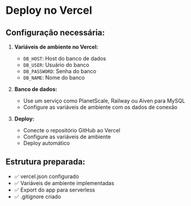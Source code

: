 # Deploy no Vercel

## Configuração necessária:

1. **Variáveis de ambiente no Vercel:**
   - `DB_HOST`: Host do banco de dados
   - `DB_USER`: Usuário do banco
   - `DB_PASSWORD`: Senha do banco
   - `DB_NAME`: Nome do banco

2. **Banco de dados:**
   - Use um serviço como PlanetScale, Railway ou Aiven para MySQL
   - Configure as variáveis de ambiente com os dados de conexão

3. **Deploy:**
   - Conecte o repositório GitHub ao Vercel
   - Configure as variáveis de ambiente
   - Deploy automático

## Estrutura preparada:
- ✅ vercel.json configurado
- ✅ Variáveis de ambiente implementadas
- ✅ Export do app para serverless
- ✅ .gitignore criado